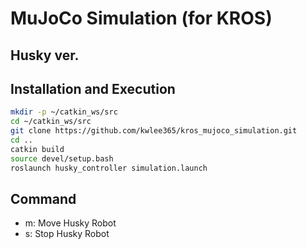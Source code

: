 # MuJoCo Simulation (for KROS)

## Husky ver.

## Installation and Execution
```sh
mkdir -p ~/catkin_ws/src
cd ~/catkin_ws/src
git clone https://github.com/kwlee365/kros_mujoco_simulation.git
cd ..
catkin build
source devel/setup.bash
roslaunch husky_controller simulation.launch
```

## Command

- m: Move Husky Robot
- s: Stop Husky Robot
